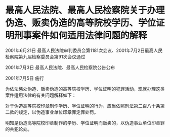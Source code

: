 # 最高人民法院、最高人民检察院关于办理伪造、贩卖伪造的高等院校学历、学位证明刑事案件如何适用法律问题的解释

2001年6月21日 最高人民法院审判委员会第1181次会议、2001年7月2日最高人民检察院第九届检察委员会第91次会议通过

2001年7月3日 最高人民法院、最高人民检察院公告公布

2001年7月5日 施行

为依法惩处伪造、贩卖伪造的高等院校学历、学位证明的犯罪活动，现就办理这类案件适用法律的有关问题解释如下：

对于伪造高等院校印章制作学历、学位证明的行为，应当依照刑法第二百八十条第二款的规定，以伪造事业单位印章罪定罪处罚。

明知是伪造高等院校印章制作的学历、学位证明而贩卖的，以伪造事业单位印章罪的共犯论处。
